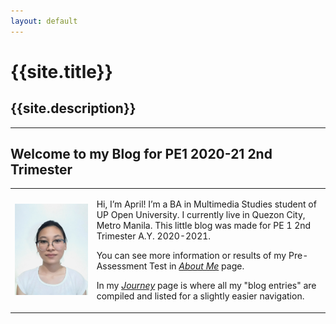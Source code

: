 ```yaml
---
layout: default
---
```

# {{site.title}}
{{site.description}}
---

***
## Welcome to my Blog for PE1 2020-21 2nd Trimester

<table style="max-width: 800px">
  <tr>
    <td><img src="assets/img/white background w glasses_compressed--cropped-resized.png" alt="Profile Picture: Image of a girl in a ponytail, wearing pointy-rimmed eyeglasses" max-width="200"></td>
    <td>
      <p>Hi, I’m April! I’m a BA in Multimedia Studies student of UP Open University. I currently live in Quezon City, Metro Manila. This little blog was made for PE 1 2nd Trimester A.Y. 2020-2021.</p>
      <p>You can see more information or results of my Pre-Assessment Test in <a href="https://aprilrpil.github.io/finding-fit.github.io/about"><i>About Me</i></a> page.</p>
      <p>In my <a href="https://aprilrpil.github.io/finding-fit.github.io/journey"><i>Journey</i></a> page is where all my "blog entries" are compiled and listed for a slightly easier navigation.</p>
    </td>
  </tr>
</table>
